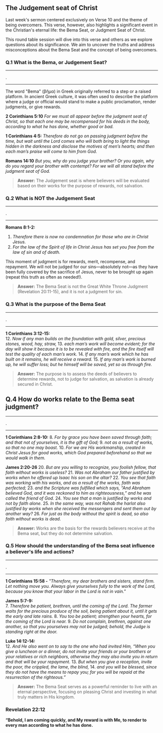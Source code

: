 ## The Judgement seat of Christ

Last week's sermon centered exclusively on Verse 10 and the theme of being overcomers. This verse, however, also highlights a significant event in the Christian's eternal life: the Bema Seat, or Judgment Seat of Christ.

This round table session will dive into this verse and others as we explore questions about its significance. We aim to uncover the truths and address misconceptions about the Bema Seat and the concept of being overcomers.

### Q.1 What is the Bema, or Judgement Seat?

---
.

---

The word "Bema" (βῆμα) in Greek originally referred to a step or a raised platform. In ancient Greek culture, it was often used to describe the platform where a judge or official would stand to make a public proclamation, render judgments, or give rewards.

**2 Corinthians 5:10** *For we must all appear before the judgment seat of Christ, so that each one may be recompensed for his deeds in the body, according to what he has done, whether good or bad.*

**1 Corinthians 4:5:** *Therefore do not go on passing judgment before the time, but wait until the Lord comes who will both bring to light the things hidden in the darkness and disclose the motives of men’s hearts; and then each man’s praise will come to him from God.*

**Romans 14:10** *But you, why do you judge your brother? Or you again, why do you regard your brother with contempt? For we will all stand before the judgment seat of God.*

> **Answer:** The Judgement seat is where believers will be evaluated based on their works for the purpose of rewards, not salvation.


### Q.2 What is NOT the Judgement Seat

---
.

---

**Romans 8:1-2:**
1. *Therefore there is now no condemnation for those who are in Christ Jesus.* 
2. *For the law of the Spirit of life in Christ Jesus has set you free from the law of sin and of death.*

This moment of judgment is for rewards, merit, recompense, and repayment. We will not be judged for our sins—absolutely not—as they have been fully covered by the sacrifice of Jesus, never to be brought up again (repeat this truth as often as needed!).

> **Answer:** The Bema Seat is not the Great White Throne Judgment (Revelation 20:11-15), and it is not a judgment for sin.


### Q.3 What is the purpose of the Bema Seat

---
.

---

**1 Corinthians 3:12-15:**  
12. *Now if any man builds on the foundation with gold, silver, precious stones, wood, hay, straw,*
13. *each man’s work will become evident; for the day will show it because it is to be revealed with fire, and the fire itself will test the quality of each man’s work.* 
14. *If any man’s work which he has built on it remains, he will receive a reward.* 
15. *If any man’s work is burned up, he will suffer loss; but he himself will be saved, yet so as through fire.*

> **Answer:** The purpose is to assess the deeds of believers to determine rewards, not to judge for salvation, as salvation is already secured in Christ.

## Q.4 How do works relate to the Bema seat judgment?

---
.

---

**1 Corinthians 2:8-10:**
8. *For by grace you have been saved through faith; and that not of yourselves, it is the gift of God;* 
9. *not as a result of works, so that no one may boast.* 
10. *For we are His workmanship, created in Christ Jesus for good works, which God prepared beforehand so that we would walk in them.*

**James 2:20-26**
20. *But are you willing to recognize, you foolish fellow, that faith without works is useless?* 
21. *Was not Abraham our father justified by works when he offered up Isaac his son on the altar?* 
22. *You see that faith was working with his works, and as a result of the works, faith was perfected;* 
23. *and the Scripture was fulfilled which says, “And Abraham believed God, and it was reckoned to him as righteousness,” and he was called the friend of God.* 
24. *You see that a man is justified by works and not by faith alone.* 
25. *In the same way, was not Rahab the harlot also justified by works when she received the messengers and sent them out by another way?* 
26. *For just as the body without the spirit is dead, so also faith without works is dead.*

> **Answer:** Works are the basis for the rewards believers receive at the Bema seat, but they do not determine salvation.

### Q.5 How should the understanding of the Bema seat influence a believer's life and actions?

---
.

---

**1 Corinthians 15:58 -** *"Therefore, my dear brothers and sisters, stand firm. Let nothing move you. Always give yourselves fully to the work of the Lord, because you know that your labor in the Lord is not in vain."*

**James 5:7-9:**  
7. *Therefore be patient, brethren, until the coming of the Lord. The farmer waits for the precious produce of the soil, being patient about it, until it gets the early and late rains.* 
8. *You too be patient; strengthen your hearts, for the coming of the Lord is near.* 
9. *Do not complain, brethren, against one another, so that you yourselves may not be judged; behold, the Judge is standing right at the door.*

**Luke 14:12-14:**  
12. *And He also went on to say to the one who had invited Him, “When you give a luncheon or a dinner, do not invite your friends or your brothers or your relatives or rich neighbors, otherwise they may also invite you in return and that will be your repayment.* 
13. *But when you give a reception, invite the poor, the crippled, the lame, the blind,* 
14. *and you will be blessed, since they do not have the means to repay you; for you will be repaid at the resurrection of the righteous.”*

> **Answer:** The Bema Seat serves as a powerful reminder to live with an eternal perspective, focusing on pleasing Christ and investing in what truly matters in His kingdom.


### Revelation 22:12
**“Behold, I am coming quickly, and My reward is with Me, to render to every man according to what he has done.**
